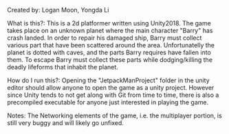 Created by: Logan Moon, Yongda Li

What is this?: This is a 2d platformer written using Unity2018. The game takes place on an unknown planet where the main character "Barry" has crash landed. In order to repair his damaged ship, Barry must collect various part that have been scattered around the area. Unfortunatelly the planet is dotted with caves, and the parts Barry requires have fallen into them. To escape Barry must collect these parts while dodging/killing the deadly lifeforms that inhabit the planet.

How do I run this?: Opening the "JetpackManProject" folder in the unity editor should allow anyone to open the game as a unity project. However since Unity tends to not get along with Git from time to time, there is also a precompiled executable for anyone just interested in playing the game.

Notes: The Networking elements of the game, i.e. the multiplayer portion, is still very buggy and will likely go unfixed.
